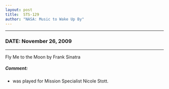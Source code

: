 ```yaml
---
layout: post
title:  STS-129
author: "NASA: Music to Wake Up By"
---
```


----
### DATE: November 26, 2009
----
Fly Me to the Moon by Frank Sinatra

##### Comment:
* was played for Mission Specialist Nicole Stott.
